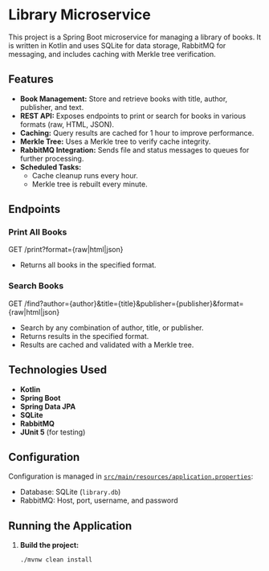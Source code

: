 # Library Microservice

This project is a Spring Boot microservice for managing a library of books. It is written in Kotlin and uses SQLite for data storage, RabbitMQ for messaging, and includes caching with Merkle tree verification.

## Features

- **Book Management:** Store and retrieve books with title, author, publisher, and text.
- **REST API:** Exposes endpoints to print or search for books in various formats (raw, HTML, JSON).
- **Caching:** Query results are cached for 1 hour to improve performance.
- **Merkle Tree:** Uses a Merkle tree to verify cache integrity.
- **RabbitMQ Integration:** Sends file and status messages to queues for further processing.
- **Scheduled Tasks:** 
  - Cache cleanup runs every hour.
  - Merkle tree is rebuilt every minute.

## Endpoints

### Print All Books

GET /print?format={raw|html|json}

- Returns all books in the specified format.

### Search Books

GET /find?author={author}&title={title}&publisher={publisher}&format={raw|html|json}

- Search by any combination of author, title, or publisher.
- Returns results in the specified format.
- Results are cached and validated with a Merkle tree.

## Technologies Used

- **Kotlin**
- **Spring Boot**
- **Spring Data JPA**
- **SQLite**
- **RabbitMQ**
- **JUnit 5** (for testing)

## Configuration

Configuration is managed in [`src/main/resources/application.properties`](src/main/resources/application.properties):

- Database: SQLite (`library.db`)
- RabbitMQ: Host, port, username, and password

## Running the Application

1. **Build the project:**
   ```sh
   ./mvnw clean install

